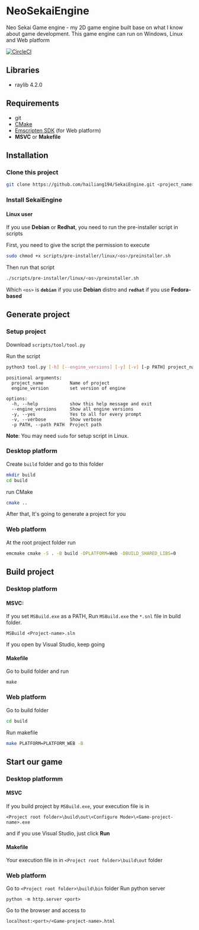 # NeoSekaiEngine
Neo Sekai Game engine - my 2D game engine built base on what I know about game development. This game engine can run on Windows, Linux and Web platform

[![CircleCI](https://dl.circleci.com/status-badge/img/circleci/9pD66vX23amDSKgoigg7fW/730e2aaf-863d-4832-a190-ca8aa0380ee2/tree/main.svg?style=svg)](https://dl.circleci.com/status-badge/redirect/circleci/9pD66vX23amDSKgoigg7fW/730e2aaf-863d-4832-a190-ca8aa0380ee2/tree/main)

## Libraries
* raylib 4.2.0

## Requirements
* git
* [CMake](https://cmake.org/download/)
* [Emscripten SDK](https://emscripten.org/docs/getting_started/downloads.html) (for Web platform)
* **MSVC** or **Makefile**

## Installation
### Clone this project
``` bash
git clone https://github.com/hailiang194/SekaiEngine.git <project_name>
```

### Install SekaiEngine

#### Linux user
If you use **Debian** or **Redhat**, you need to run the pre-installer script in scripts

First, you need to give the script the permission to execute
``` bash
sudo chmod +x scripts/pre-installer/linux/<os>/preinstaller.sh
```
Then run that script
``` bash
./scripts/pre-installer/linux/<os>/preinstaller.sh
```
Which ```<os>``` is **```debian```** if you use **Debian** distro and **```redhat```** if you use **Fedora-based**
## Generate project
### Setup project

Download ```scripts/tool/tool.py```

Run the script
```sh
python3 tool.py [-h] [--engine_versions] [-y] [-v] [-p PATH] project_name engine_version
```
```
positional arguments:
  project_name          Name of project
  engine_version        set version of engine

options:
  -h, --help            show this help message and exit
  --engine_versions     Show all engine versions
  -y, --yes             Yes to all for every prompt
  -v, --verbose         Show verbose
  -p PATH, --path PATH  Project path
```

**Note**: You may need ```sudo``` for setup script in Linux. 

### Desktop platform
Create ```build``` folder and go to this folder 
``` bash
mkdir build
cd build
```
run CMake
``` bash
cmake ..
```
After that, It's going to generate a project for you
### Web platform
At the root project folder run
``` bash
emcmake cmake -S . -B build -DPLATFORM=Web -DBUILD_SHARED_LIBS=0
```
## Build project
### Desktop platform
#### **MSVC:**
If you set ```MSBuild.exe``` as a PATH, Run ```MSBuild.exe``` the ```*.snl``` file in build folder.
```
MSBuild <Project-name>.sln
```
If you open by Visual Studio, keep going

#### **Makefile**

Go to build folder and run
```
make
```
### Web platform
Go to build folder
``` bash
cd build
```
Run makefile
``` bash
make PLATFORM=PLATFORM_WEB -B
```
## Start our game
### Desktop platformm
#### **MSVC**
If you build project by ```MSBuild.exe```, your execution file is in
```
<Project root folder>\build\out\<Configure Mode>\<Game-project-name>.exe
```
and if you use Visual Studio, just click **Run**
#### **Makefile**
Your execution file in in ```<Project root folder>\build\out``` folder
### Web platform
Go to ```<Project root folder>\build\bin``` folder
Run python server
```
python -m http.server <port>
```
Go to the browser and access to
```
localhost:<port>/<Game-project-name>.html
```